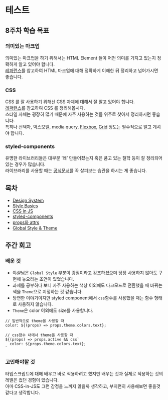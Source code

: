 # 테스트

## 8주차 학습 목표

### 의미있는 마크업

의미있는 마크업을 하기 위해서는 HTML Element 들이 어떤 의미를 가지고 있는지 정확하게 알고 있어야 합니다.\
[레퍼런스](https://developer.mozilla.org/ko/docs/Web/HTML/Reference)를 참고하여 HTML 마크업에 대해 정확하게 이해한 뒤 정리하고 넘어가시면 좋습니다.

### CSS

CSS 를 잘 사용하기 위해선 CSS 자체에 대해서 잘 알고 있어야 합니다.\
[레퍼런스](https://developer.mozilla.org/ko/docs/Web/CSS/Reference)를 참고하여 CSS 를 정리해봅시다.\
스타일 자체는 굉장히 많기 때문에 자주 사용하는 것들 위주로 찾아서 정리하시면 좋습니다.\
특히나 선택자, 박스모델, media query, [Flexbox](https://css-tricks.com/snippets/css/a-guide-to-flexbox/), [Grid](https://css-tricks.com/snippets/css/complete-guide-grid/) 정도는 필수적으로 알고 계셔야 합니다.

### styled-components

유명한 라이브러리들은 대부분 ‘왜’ 만들어졌는지 혹은 품고 있는 철학 등이 잘 정리되어 있는 경우가 많습니다.\
라이브러리를 사용할 때는 [공식문서](https://styled-components.com/docs/basics)를 꼭 살펴보는 습관을 하시는 게 좋습니다.

## 목차

- [Design System](./design-system.md)
- [Style Basics](./style-basics.md)
- [CSS in JS](./css-in-js.md)
- [styled-components](./styled-components.md)
- [props와 attrs](./props-and-attrs.md)
- [Global Style & Theme](./global-style-theme.md)

## 주간 회고

### 배운 것

- 야샬님은 `Global Style` 부분이 강점이라고 강조하셨으며 당장 사용하지 않아도 구현해 놓으라는 조언이 있었습니다.
- 과제를 공부하다 보니 자주 사용하는 색상 이외에도 다크모드로 전환했을 때 바뀌는 색을 `Theme`으로 지정하는 것 같습니다.
- 당연한 이야기이지만 styled component에서 `css`함수를 사용했을 때는 함수 형태로 사용하지 않습니다.
- `Theme`은 color 이외에도 size를 사용합니다.

```tsx
// 일반적으로 theme을 사용할 때
color: ${(props) => props.theme.colors.text};

// css함수 내에서 theme을 사용할 때
${(props) => props.active && css`
  color: ${props.theme.colors.text};
`
```

### 고민해야할 것

타입스크립트에 대해 배우고 바로 적용하려고 했지만 배우는 것과 실제로 적용하는 것의 레벨은 컸던 경험이 있습니다.\
아마 CSS-in-JS도 그런 감정을 느끼지 않을까 생각하고, 부지런히 사용해보면 좋을것 같다고 생각합니다.
